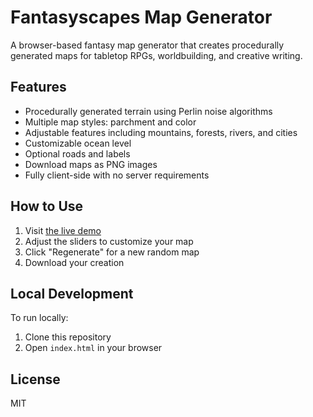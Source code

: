 # Fantasyscapes Map Generator

A browser-based fantasy map generator that creates procedurally generated maps for tabletop RPGs, worldbuilding, and creative writing.

## Features

- Procedurally generated terrain using Perlin noise algorithms
- Multiple map styles: parchment and color
- Adjustable features including mountains, forests, rivers, and cities
- Customizable ocean level
- Optional roads and labels
- Download maps as PNG images
- Fully client-side with no server requirements

## How to Use

1. Visit [the live demo](https://guidofraga.github.io/Fantasyscapes/)
2. Adjust the sliders to customize your map
3. Click "Regenerate" for a new random map
4. Download your creation

## Local Development

To run locally:
1. Clone this repository
2. Open `index.html` in your browser

## License

MIT 